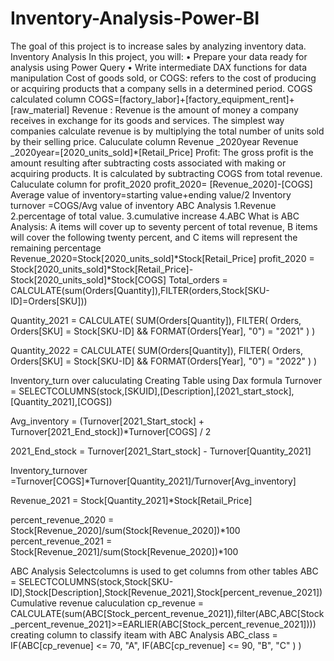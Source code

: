 # Inventory-Analysis-Power-BI
 The goal of this project is to increase sales by analyzing inventory data.
Inventory Analysis
In this project, you will:
•	Prepare your data ready for analysis using Power Query
•	Write intermediate DAX functions for data manipulation
Cost of goods sold, or COGS: refers to the cost of producing or acquiring products that a company sells in a determined period.
COGS calculated column
COGS=[factory_labor]+[factory_equipment_rent]+[raw_material]
Revenue : Revenue is the amount of money a company receives in exchange for its goods and services. The simplest way companies calculate revenue is by multiplying the total number of units sold by their selling price.
Caluculate column Revenue _2020year
Revenue _2020year=[2020_units_sold]*[Retail_Price]
Profit: The gross profit is the amount resulting after subtracting costs associated with making or acquiring products. It is calculated by subtracting COGS from total revenue.
Caluculate column for profit_2020
profit_2020= [Revenue_2020]-[COGS]
Average value of inventory=starting value+ending value/2
Inventory turnover =COGS/Avg value of inventory
ABC Analysis
1.Revenue
2.percentage of total value.
3.cumulative increase
4.ABC
What is ABC Analysis: A items will cover up to seventy percent of total revenue, B items will cover the following twenty percent, and C items will represent the remaining percentage
Revenue_2020=Stock[2020_units_sold]*Stock[Retail_Price]
profit_2020 = Stock[2020_units_sold]*Stock[Retail_Price]-Stock[2020_units_sold]*Stock[COGS]
Total_orders = CALCULATE(sum(Orders[Quantity]),FILTER(orders,Stock[SKU-ID]=Orders[SKU]))

Quantity_2021 = 
CALCULATE(
    SUM(Orders[Quantity]),
    FILTER(
        Orders,
        Orders[SKU] = Stock[SKU-ID] && FORMAT(Orders[Year], "0") = "2021"
    )
)

Quantity_2022 = 
CALCULATE(
    SUM(Orders[Quantity]),
    FILTER(
        Orders,
        Orders[SKU] = Stock[SKU-ID] && FORMAT(Orders[Year], "0") = "2022"
    )
)

Inventory_turn over caluculating 
Creating Table using Dax formula
Turnover = SELECTCOLUMNS(stock,[SKUID],[Description],[2021_start_stock],[Quantity_2021],[COGS])

Avg_inventory = (Turnover[2021_Start_stock] + Turnover[2021_End_stock])*Turnover[COGS] / 2

2021_End_stock = Turnover[2021_Start_stock] - Turnover[Quantity_2021]

Inventory_turnover =Turnover[COGS]*Turnover[Quantity_2021]/Turnover[Avg_inventory]


Revenue_2021 = Stock[Quantity_2021]*Stock[Retail_Price]

percent_revenue_2020 = Stock[Revenue_2020]/sum(Stock[Revenue_2020])*100
percent_revenue_2021 = Stock[Revenue_2021]/sum(Stock[Revenue_2020])*100


ABC Analysis 
Selectcolumns is used to get columns from other tables
ABC = SELECTCOLUMNS(stock,Stock[SKU-ID],Stock[Description],Stock[Revenue_2021],Stock[percent_revenue_2021])
Cumulative revenue caluculation
cp_revenue = CALCULATE(sum(ABC[Stock_percent_revenue_2021]),filter(ABC,ABC[Stock_percent_revenue_2021]>=EARLIER(ABC[Stock_percent_revenue_2021])))
creating column to classify iteam with ABC Analysis
ABC_class = 
    IF(ABC[cp_revenue] <= 70, "A",
        IF(ABC[cp_revenue] <= 90, "B",
            "C"
        )
    )






